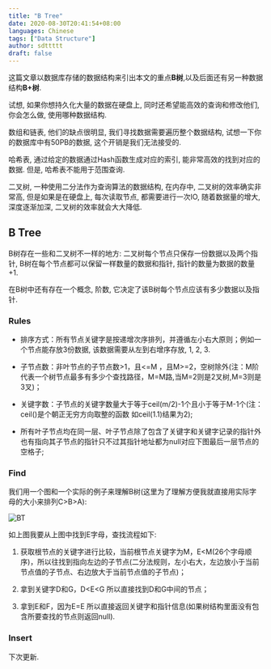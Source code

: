 ```yaml
---
title: "B Tree"
date: 2020-08-30T20:41:54+08:00
languages: Chinese
tags: ["Data Structure"]
author: sdttttt
draft: false
---
```


这篇文章以数据库存储的数据结构来引出本文的重点**B树**,以及后面还有另一种数据结构**B+树**.

试想, 如果你想持久化大量的数据在硬盘上, 同时还希望能高效的查询和修改他们, 你会怎么做, 使用哪种数据结构.

数组和链表, 他们的缺点很明显, 我们寻找数据需要遍历整个数据结构, 试想一下你的数据库中有50PB的数据, 这个开销是我们无法接受的.

哈希表, 通过给定的数据通过Hash函数生成对应的索引, 能非常高效的找到对应的数据. 但是, 哈希表不能用于范围查询.

二叉树, 一种使用二分法作为查询算法的数据结构, 在内存中, 二叉树的效率确实非常高, 但是如果是在硬盘上, 每次读取节点, 都需要进行一次IO, 随着数据量的增大, 深度逐渐加深, 二叉树的效率就会大大降低.

## B Tree

B树存在一些和二叉树不一样的地方: 二叉树每个节点只保存一份数据以及两个指针, B树在每个节点都可以保留一样数量的数据和指针, 指针的数量为数据的数量+1.

在B树中还有存在一个概念, 阶数, 它决定了该B树每个节点应该有多少数据以及指针.

### Rules

- 排序方式：所有节点关键字是按递增次序排列，并遵循左小右大原则；例如一个节点能存放3份数据, 该数据需要从左到右增序存放, 1, 2, 3.

- 子节点数：非叶节点的子节点数>1，且<=M ，且M>=2，空树除外(注：M阶代表一个树节点最多有多少个查找路径，M=M路,当M=2则是2叉树,M=3则是3叉)；

- 关键字数：子节点的关键字数量大于等于ceil(m/2)-1个且小于等于M-1个(注：ceil()是个朝正无穷方向取整的函数 如ceil(1.1)结果为2);

- 所有叶子节点均在同一层、叶子节点除了包含了关键字和关键字记录的指针外也有指向其子节点的指针只不过其指针地址都为null对应下图最后一层节点的空格子;

### Find

我们用一个图和一个实际的例子来理解B树(这里为了理解方便我就直接用实际字母的大小来排列C>B>A):

![BT](/DataStructure/BT.jpg)

如上图我要从上图中找到E字母，查找流程如下:

1. 获取根节点的关键字进行比较，当前根节点关键字为M，E<M(26个字母顺序)，所以往找到指向左边的子节点(二分法规则，左小右大，左边放小于当前节点值的子节点、右边放大于当前节点值的子节点)；

2. 拿到关键字D和G，D<E<G 所以直接找到D和G中间的节点；

3. 拿到E和F，因为E=E 所以直接返回关键字和指针信息(如果树结构里面没有包含所要查找的节点则返回null).

### Insert

下次更新.
